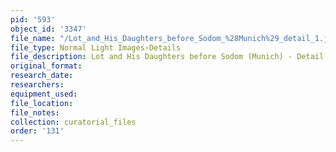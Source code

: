 ```yaml
---
pid: '593'
object_id: '3347'
file_name: "/Lot_and_His_Daughters_before_Sodom_%28Munich%29_detail_1.jpg"
file_type: Normal Light Images›Details
file_description: Lot and His Daughters before Sodom (Munich) - Detail 1
original_format:
research_date:
researchers:
equipment_used:
file_location:
file_notes:
collection: curatorial_files
order: '131'
---
```

